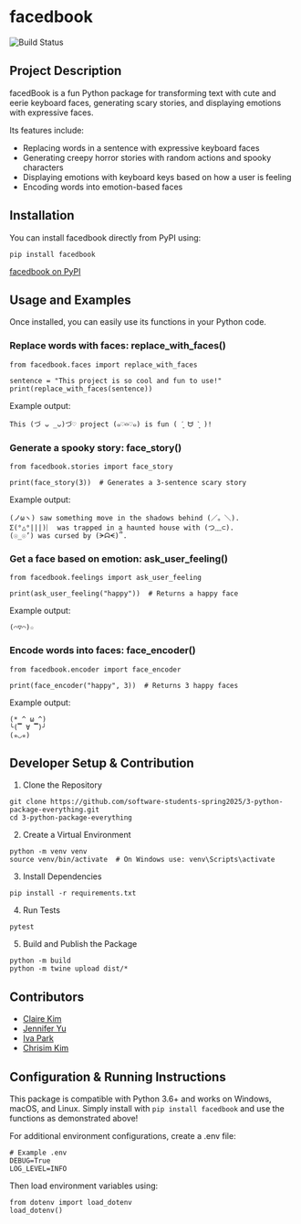 # facedbook

![Build Status](https://github.com/software-students-spring2025/3-python-package-everything/actions/workflows/event-logger.yml/badge.svg)

## Project Description

facedBook is a fun Python package for transforming text with cute and eerie keyboard faces, generating scary stories, and displaying emotions with expressive faces.

Its features include:

- Replacing words in a sentence with expressive keyboard faces
- Generating creepy horror stories with random actions and spooky characters
- Displaying emotions with keyboard keys based on how a user is feeling
- Encoding words into emotion-based faces

## Installation

You can install facedbook directly from PyPI using:

```
pip install facedbook
```

[facedbook on PyPI](https://pypi.org/project/facedbook/)

## Usage and Examples

Once installed, you can easily use its functions in your Python code.

### Replace words with faces: replace_with_faces()

```
from facedbook.faces import replace_with_faces

sentence = "This project is so cool and fun to use!"
print(replace_with_faces(sentence))
```

Example output:

```
This (づ ᴗ _ᴗ)づ♡ project (๑♡⌓♡๑) is fun ( ´͈ ᗨ `͈ )!
```

### Generate a spooky story: face_story()

```
from facedbook.stories import face_story

print(face_story(3))  # Generates a 3-sentence scary story
```

Example output:

```
(ノωヽ) saw something move in the shadows behind (／。＼).
Σ(°△°|||)︴ was trapped in a haunted house with (つ﹏⊂).
(☉_☉’) was cursed by (ᗒᗣᗕ)՞.
```

### Get a face based on emotion: ask_user_feeling()

```
from facedbook.feelings import ask_user_feeling

print(ask_user_feeling("happy"))  # Returns a happy face
```

Example output:

```
(⌒▽⌒)☆
```

### Encode words into faces: face_encoder()

```
from facedbook.encoder import face_encoder

print(face_encoder("happy", 3))  # Returns 3 happy faces
```

Example output:

```
(* ^ ω ^)
╰(▔ ∀ ▔)╯
(✯◡✯)
```

## Developer Setup & Contribution

1. Clone the Repository

```
git clone https://github.com/software-students-spring2025/3-python-package-everything.git
cd 3-python-package-everything
```

2. Create a Virtual Environment

```
python -m venv venv
source venv/bin/activate  # On Windows use: venv\Scripts\activate
```

3. Install Dependencies

```
pip install -r requirements.txt
```

4. Run Tests

```
pytest
```

5. Build and Publish the Package

```
python -m build
python -m twine upload dist/*
```

## Contributors

- [Claire Kim](https://github.com/radishsoups)
- [Jennifer Yu](https://github.com/jenniferyuuu)
- [Iva Park](https://github.com/ivapark)
- [Chrisim Kim](https://github.com/ChrisimKim)

## Configuration & Running Instructions

This package is compatible with Python 3.6+ and works on Windows, macOS, and Linux.
Simply install with `pip install facedbook` and use the functions as demonstrated above!

For additional environment configurations, create a .env file:

```
# Example .env
DEBUG=True
LOG_LEVEL=INFO
```

Then load environment variables using:

```
from dotenv import load_dotenv
load_dotenv()
```
